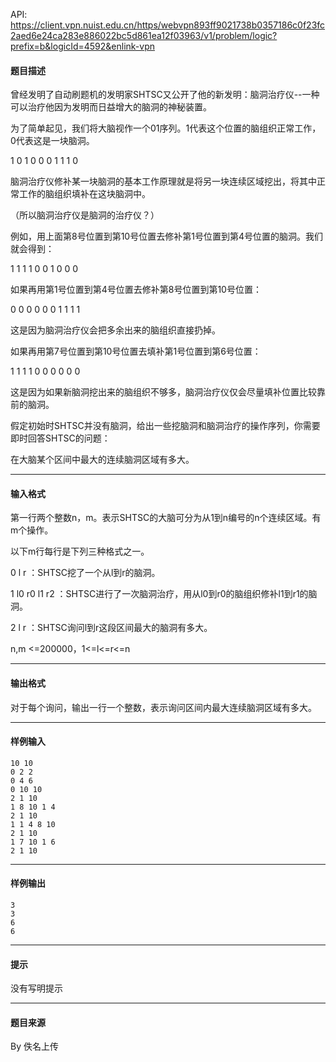 API: https://client.vpn.nuist.edu.cn/https/webvpn893ff9021738b0357186c0f23fc2aed6e24ca283e886022bc5d861ea12f03963/v1/problem/logic?prefix=b&logicId=4592&enlink-vpn

#### 题目描述

曾经发明了自动刷题机的发明家SHTSC又公开了他的新发明：脑洞治疗仪--一种可以治疗他因为发明而日益增大的脑洞的神秘装置。

为了简单起见，我们将大脑视作一个01序列。1代表这个位置的脑组织正常工作，0代表这是一块脑洞。

1  0  1  0  0  0  1  1  1  0

脑洞治疗仪修补某一块脑洞的基本工作原理就是将另一块连续区域挖出，将其中正常工作的脑组织填补在这块脑洞中。

（所以脑洞治疗仪是脑洞的治疗仪？）

例如，用上面第8号位置到第10号位置去修补第1号位置到第4号位置的脑洞。我们就会得到：

1  1  1  1  0  0  1  0  0  0

如果再用第1号位置到第4号位置去修补第8号位置到第10号位置：

0  0  0  0  0  0  1  1  1  1

这是因为脑洞治疗仪会把多余出来的脑组织直接扔掉。

如果再用第7号位置到第10号位置去填补第1号位置到第6号位置：

1  1  1  1  0  0  0  0  0  0

这是因为如果新脑洞挖出来的脑组织不够多，脑洞治疗仪仅会尽量填补位置比较靠前的脑洞。

假定初始时SHTSC并没有脑洞，给出一些挖脑洞和脑洞治疗的操作序列，你需要即时回答SHTSC的问题：

在大脑某个区间中最大的连续脑洞区域有多大。

---

#### 输入格式

第一行两个整数n，m。表示SHTSC的大脑可分为从1到n编号的n个连续区域。有m个操作。

以下m行每行是下列三种格式之一。

0 l r ：SHTSC挖了一个从l到r的脑洞。

1 l0 r0 l1 r2 ：SHTSC进行了一次脑洞治疗，用从l0到r0的脑组织修补l1到r1的脑洞。

2 l r ：SHTSC询问l到r这段区间最大的脑洞有多大。

n,m <=200000，1<=l<=r<=n

---

#### 输出格式

对于每个询问，输出一行一个整数，表示询问区间内最大连续脑洞区域有多大。

---

#### 样例输入
```
10 10
0 2 2
0 4 6
0 10 10
2 1 10
1 8 10 1 4
2 1 10
1 1 4 8 10
2 1 10
1 7 10 1 6
2 1 10

```

---

#### 样例输出
```
3
3
6
6

```

---

#### 提示

没有写明提示

---

#### 题目来源

By 佚名上传